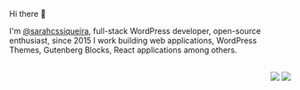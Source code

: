 Hi there 👋

I'm <a href="https://www.linkedin.com/in/sarahcssiqueira/">@sarahcssiqueira</a>, full-stack WordPress developer, open-source enthusiast, since 2015 I work building web applications, WordPress Themes, Gutenberg Blocks, React applications among others.

<div align="right"> <br>
  <a href="https://www.linkedin.com/in/sarahcssiqueira/" target="_blank"><img src="https://img.shields.io/badge/-LinkedIn-%230077B5?style=for-the-badge&logo=linkedin&logoColor=white" target="_blank"></a> 
  <a href="mailto:sarahcosiqueira@gmail.com"><img src="https://img.shields.io/badge/-Gmail-%23333?style=for-the-badge&logo=gmail&logoColor=white" target="_blank"></a>
</div>
